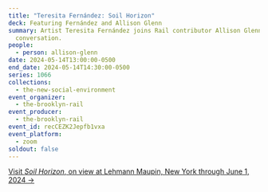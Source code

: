 ```yaml
---
title: "Teresita Fernández: Soil Horizon"
deck: Featuring Fernández and Allison Glenn
summary: Artist Teresita Fernández joins Rail contributor Allison Glenn for a
  conversation.
people:
  - person: allison-glenn
date: 2024-05-14T13:00:00-0500
end_date: 2024-05-14T14:30:00-0500
series: 1066
collections:
  - the-new-social-environment
event_organizer:
  - the-brooklyn-rail
event_producer:
  - the-brooklyn-rail
event_id: recCEZK2Jepfb1vxa
event_platform:
  - zoom
soldout: false
---
```

[V﻿isit *Soil Horizon*, on view at Lehmann Maupin, New York through June 1, 2024 →](https://www.lehmannmaupin.com/exhibitions/teresita-fernandez13)